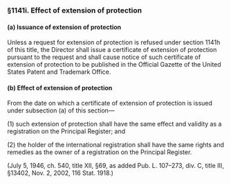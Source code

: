 ### §1141i. Effect of extension of protection ###

#### (a) Issuance of extension of protection ####

Unless a request for extension of protection is refused under section 1141h of this title, the Director shall issue a certificate of extension of protection pursuant to the request and shall cause notice of such certificate of extension of protection to be published in the Official Gazette of the United States Patent and Trademark Office.

#### (b) Effect of extension of protection ####

From the date on which a certificate of extension of protection is issued under subsection (a) of this section—

(1) such extension of protection shall have the same effect and validity as a registration on the Principal Register; and

(2) the holder of the international registration shall have the same rights and remedies as the owner of a registration on the Principal Register.

(July 5, 1946, ch. 540, title XII, §69, as added Pub. L. 107–273, div. C, title III, §13402, Nov. 2, 2002, 116 Stat. 1918.)